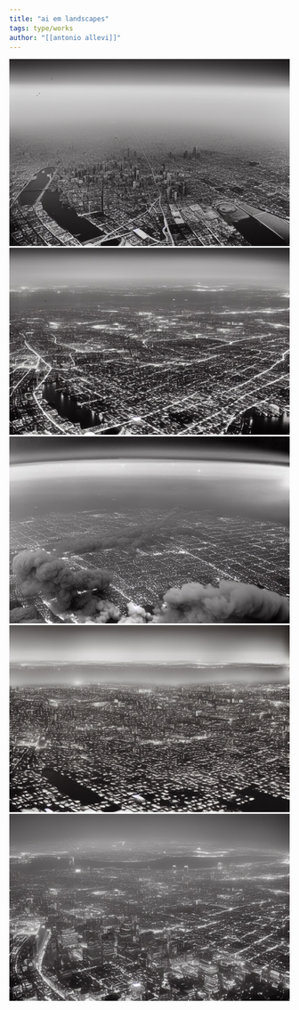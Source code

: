 ```yaml
---
title: "ai em landscapes"
tags: type/works
author: "[[antonio allevi]]"
---
```


<img src="/assets/1jpeg.jpg">


<img src="/assets/2jpeg.jpg">


<img src="/assets/3jpeg.jpg">


<img src="/assets/4jpeg.jpg">


<img src="/assets/5jpeg.jpg">


